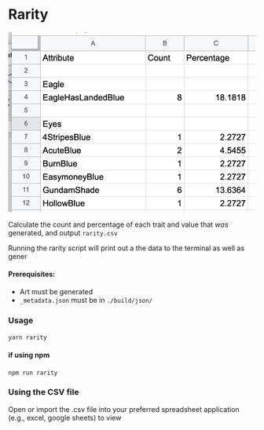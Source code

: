 # Rarity

![](<../../.gitbook/assets/image (6).png>)

Calculate the count and percentage of each trait and value that _was_ generated, and output `rarity.csv`

Running the rarity script will print out a the data to the terminal as well as gener

#### Prerequisites:

* Art must be generated
* `_metadata.json` must be in `./build/json/`

### Usage

```
yarn rarity
```

#### if using npm

```
npm run rarity
```

### Using the CSV file

Open or import the .csv file into your preferred spreadsheet application (e.g., excel, google sheets) to view
